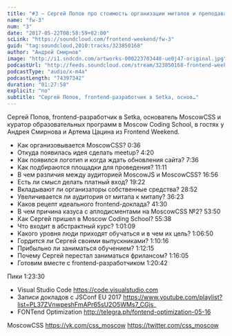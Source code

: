 ```yaml
---
title: "#3 – Сергей Попов про стоимость организации митапов и преподавание"
name: "fw-3"
num: "3"
date: "2017-05-22T08:58:59+02:00"
scLink: "https://soundcloud.com/frontend-weekend/fw-3"
guid: "tag:soundcloud,2010:tracks/323850168"
author: "Андрей Смирнов"
image: "http://i1.sndcdn.com/artworks-000223703448-ue0j47-original.jpg"
podcastUrl: "http://feeds.soundcloud.com/stream/323850168-frontend-weekend-fw-3.m4a"
podcastType: "audio/x-m4a"
podcastLength: "74397342"
duration: "01:27:58"
explicit: "no"
subtitle: "Сергей Попов, frontend-разработчик в Setka, основ…"
---
```

Сергей Попов, frontend-разработчик в Setka, основатель MoscowCSS и куратор образовательных программ в Moscow Coding School, в гостях у Андрея Смирнова и Артема Цацина из Frontend Weekend.

- Как организовывается MoscowCSS? 0:36
- Откуда появилась идея сделать meetup? 4:20
- Как появился логотип и когда ждать обновления сайта? 7:36
- Как подбираются площадки для проведения? 11:11
- В чем различия между аудиторией MoscowJS и MoscowCSS? 16:56
- Есть ли смысл делать платный вход? 19:22
- Вкладывают ли организаторы собственные средства? 28:52
- Увеличивается ли аудитория от митапа к митапу? 36:23
- Каков рецепт идеального frontend-доклада? 41:30
- В чем причина казуса с аплодисментами на MoscowCSS №2? 53:50
- Как Сергей пришел в Moscow Coding School? 55:38
- Что входит в абстрактный курс? 1:01:09
- Какого уровня люди приходят обучаться и в чем их цель? 1:06:50
- Гордится ли Сергей своими выпускниками? 1:10:16
- Прибыльно ли заниматься обучением? 1:12:15
- Почему Сергей перестал заниматься фрилансом? 1:16:05
- Готовим вместе с frontend-разработчиком 1:20:42

Пики 1:23:30
- Visual Studio Code https://code.visualstudio.com
- Записи докладов с JSConf EU 2017 https://www.youtube.com/playlist?list=PL37ZVnwpeshFmAPr65sU2O5WMs7_CGjs_
- FONTend Optimization http://telegra.ph/fontend-optimization-05-16

MoscowCSS
https://vk.com/css_moscow
https://twitter.com/css_moscow
